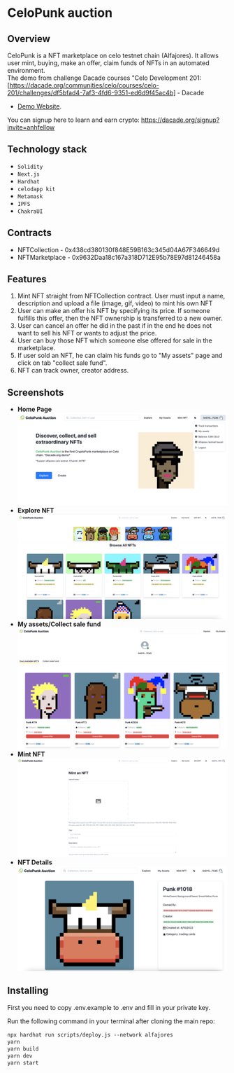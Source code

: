 # CeloPunk auction

## Overview

CeloPunk is a NFT marketplace on celo testnet chain (Alfajores). It allows user mint, buying, make an offer, claim funds of NFTs in an automated environment.  
The demo from challenge Dacade courses "Celo Development 201: [https://dacade.org/communities/celo/courses/celo-201/challenges/df5bfad4-7af3-4fd6-9351-ed6d9f45ac4b] - Dacade 
- [Demo Website](http://celopunk-auction.vercel.app/). 

You can signup here to learn and earn crypto: https://dacade.org/signup?invite=anhfellow

## Technology stack

- `Solidity`
- `Next.js`
- `Hardhat`
- `celodapp kit`
- `Metamask`
- `IPFS`
- `ChakraUI`

## Contracts

- NFTCollection - 0x438cd380130f848E59B163c345d04A67F346649d
- NFTMarketplace - 0x9632Daa18c167a318D712E95b78E97d81246458a

## Features

1. Mint NFT straight from NFTCollection contract. User must input a name, description and upload a file (image, gif, video) to mint his own NFT 
2. User can make an offer his NFT by specifying its price. If someone fulfills this offer, then the NFT ownership is transferred to a new owner. 
3. User can cancel an offer he did in the past if in the end he does not want to sell his NFT or wants to adjust the price.
4. User can buy those NFT which someone else offered for sale in the marketplace.
5. If user sold an NFT, he can claim his funds go to "My assets" page and click on tab "collect sale fund".  
6. NFT can track owner, creator address.  

## Screenshots

- **Home Page**
  ![Home Page](./public/home-page.png)
- **Explore NFT**
  ![Explore Page](./public/explore-page.png)
- **My assets/Collect sale fund**
  ![My Assets](./public/profile.png)
- **Mint NFT**
  ![Mint NFT](./public/mint-nft.png)
- **NFT Details**
  ![NFT Details](./public/nft-details.png)
  
## Installing
 
First you need to copy .env.example to .env and fill in your private key.

Run the following command in your terminal after cloning the main repo:

```
npx hardhat run scripts/deploy.js --network alfajores
yarn
yarn build
yarn dev
yarn start
```
